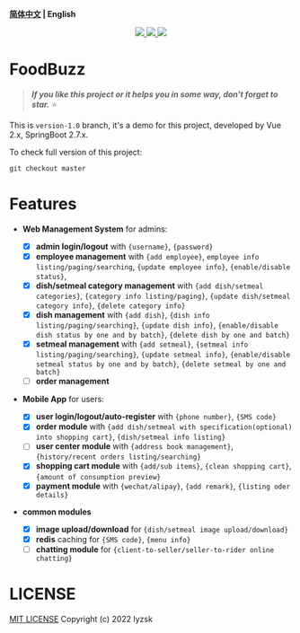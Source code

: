 **[简体中文](./README.CN.md) | English**

<p align="center">
    <a href="https://github.com/lyzsk/food-buzz/blob/master/LICENSE">
        <img src="https://img.shields.io/github/license/lyzsk/food-buzz.svg?style=plastic&logo=github" />
    </a>
    <a href="https://github.com/lyzsk/food-buzz/members">
        <img src="https://img.shields.io/github/forks/lyzsk/food-buzz.svg?style=plastic&logo=github" />
    </a>
    <a href="https://github.com/lyzsk/food-buzz/stargazers">
        <img src="https://img.shields.io/github/stars/lyzsk/food-buzz.svg?style=plastic&logo=github" />
    </a>
</p>

# FoodBuzz

> **_If you like this project or it helps you in some way, don't forget to star._** :star:

This is `version-1.0` branch, it's a demo for this project, developed by Vue 2.x, SpringBoot 2.7.x.

To check full version of this project:

```git
git checkout master
```

# Features

-   **Web Management System** for admins:

    -   [x] **admin login/logout** with `{username}`, `{password}`
    -   [x] **employee management** with `{add employee}`, `employee info listing/paging/searching`, `{update employee info}`, `{enable/disable status}`,
    -   [x] **dish/setmeal category management** with `{add dish/setmeal categories}`, `{category info listing/paging}`, `{update dish/setmeal category info}`, `{delete category info}`
    -   [x] **dish management** with `{add dish}`, `{dish info listing/paging/searching}`, `{update dish info}`, `{enable/disable dish status by one and by batch}`, `{delete dish by one and batch}`
    -   [x] **setmeal management** with `{add setmeal}`, `{setmeal info listing/paging/searching}`, `{update setmeal info}`, `{enable/disable setmeal status by one and by batch}`, `{delete setmeal by one and batch}`
    -   [ ] **order management**

-   **Mobile App** for users:

    -   [x] **user login/logout/auto-register** with `{phone number}`, `{SMS code}`
    -   [x] **order module** with `{add dish/setmeal with specification(optional) into shopping cart}`, `{dish/setmeal info listing}`
    -   [ ] **user center module** with `{address book management}`, `{history/recent orders listing/searching}`
    -   [x] **shopping cart module** with `{add/sub items}`, `{clean shopping cart}`, `{amount of consumption preview}`
    -   [x] **payment module** with `{wechat/alipay}`, `{add remark}`, `{listing oder details}`

-   **common modules**

    -   [x] **image upload/download** for `{dish/setmeal image upload/download}`
    -   [x] **redis** caching for `{SMS code}`, `{menu info}`
    -   [ ] **chatting module** for `{client-to-seller/seller-to-rider online chatting}`

# LICENSE

[MIT LICENSE] Copyright (c) 2022 lyzsk

[mit license]: https://github.com/lyzsk/food-buzz/blob/master/LICENSE
